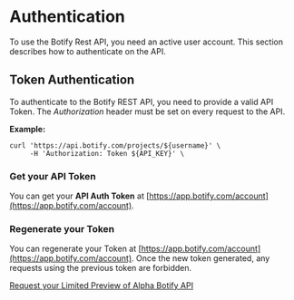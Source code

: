 # Authentication

To use the Botify Rest API, you need an active user account. This section describes how to authenticate on the API.

## Token Authentication
To authenticate to the Botify REST API, you need to provide a valid API Token.
The *Authorization* header must be set on every request to the API.

**Example:**
```SH
curl 'https://api.botify.com/projects/${username}' \
     -H 'Authorization: Token ${API_KEY}' \
```

### Get your API Token
You can get your **API Auth Token** at [https://app.botify.com/account](https://app.botify.com/account).

### Regenerate your Token
You can regenerate your Token at [https://app.botify.com/account](https://app.botify.com/account).
Once the new token generated, any requests using the previous token are forbidden.


<a href="https://docs.google.com/forms/d/1T6D588024flDKHS6q_IMlVMS-q8rmRvgzBIc8EZdyDo/viewform" class="inscription-button">Request your Limited Preview of Alpha Botify API</a>
